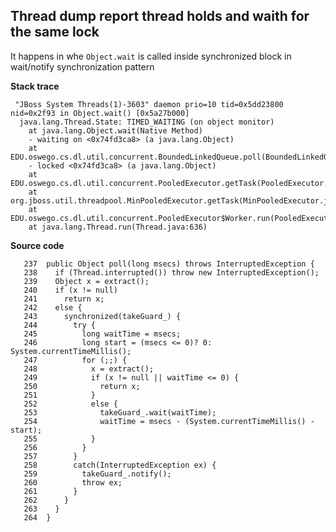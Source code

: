 
## Thread dump report thread holds and waith for the same lock

It happens in whe `Object.wait` is called inside synchronized block in wait/notify synchronization pattern

**Stack trace**

     "JBoss System Threads(1)-3603" daemon prio=10 tid=0x5dd23800 nid=0x2f93 in Object.wait() [0x5a27b000]
      java.lang.Thread.State: TIMED_WAITING (on object monitor)
        at java.lang.Object.wait(Native Method)
        - waiting on <0x74fd3ca8> (a java.lang.Object)
        at EDU.oswego.cs.dl.util.concurrent.BoundedLinkedQueue.poll(BoundedLinkedQueue.java:253)
        - locked <0x74fd3ca8> (a java.lang.Object)
        at EDU.oswego.cs.dl.util.concurrent.PooledExecutor.getTask(PooledExecutor.java:736)
        at org.jboss.util.threadpool.MinPooledExecutor.getTask(MinPooledExecutor.java:106)
        at EDU.oswego.cs.dl.util.concurrent.PooledExecutor$Worker.run(PooledExecutor.java:760)
        at java.lang.Thread.run(Thread.java:636)

**Source code**

       237  public Object poll(long msecs) throws InterruptedException {
       238    if (Thread.interrupted()) throw new InterruptedException();
       239    Object x = extract();
       240    if (x != null) 
       241      return x;
       242    else {
       243      synchronized(takeGuard_) {
       244        try {
       245          long waitTime = msecs;
       246          long start = (msecs <= 0)? 0: System.currentTimeMillis();
       247          for (;;) {
       248            x = extract();
       249            if (x != null || waitTime <= 0) {
       250              return x;
       251            }
       252            else {
       253              takeGuard_.wait(waitTime); 
       254              waitTime = msecs - (System.currentTimeMillis() - start);
       255            }
       256          }
       257        }
       258        catch(InterruptedException ex) {
       259          takeGuard_.notify();
       260          throw ex; 
       261        }
       262      }
       263    }
       264  }
